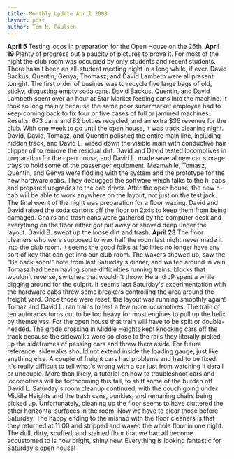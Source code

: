 ```yaml
---
title: Monthly Update April 2008 
layout: post
author: Tom N. Paulsen
---
```




 **April 5**  Testing locos in preparation for the Open House on the 26th.  **April 19** Plenty of progress but a paucity of pictures to prove it.   For most of the night the club room was occupied by only students and recent students. There hasn't been an all\-student meeting night in a long while, if ever. David Backus, Quentin, Genya, Thomasz, and David Lambeth were all present tonight.   The first order of busines was to recycle five large bags of old, sticky, disgusting empty soda cans. David Backus, Quentin, and David Lambeth spent over an hour at Star Market feeding cans into the machine. It took so long mainly because the same poor supermarket employee had to keep coming back to fix four or five cases of full or jammed machines. Results: 673 cans and 82 bottles recycled, and an extra $36 revenue for the club.   With one week to go until the open house, it was track cleaning night. David, David, Tomasz, and Quentin polished the entire main line, including hidden track, and David L. wiped down the visible main with conductive hair clipper oil to remove the residual dirt.   David and David tested locomotives in preparation for the open house, and David L. made several new car storage trays to hold some of the passenger equipment.   Meanwhile, Tomasz, Quentin, and Genya were fiddling with the system and the prototype for the new hardware cabs. They debugged the software which talks to the h\-cabs and prepared upgrades to the cab driver. After the open house, the new h\-cab will be able to work anywhere on the layout, not just on the test jack.   The final event of the night was preparation for a floor waxing. David and David raised the soda cartons off the floor on 2x4s to keep them from being damaged. Chairs and trash cans were gathered by the computer desk and everything on the floor either got put away or shoved deep under the layout. David B. swept up the loose dirt and trash.  **April 23** The floor cleaners who were supposed to wax half the room last night never made it into the club room. It seems the good folks at facilities no longer have any sort of key that can get into our club room. The waxers showed up, saw the "Be back soon!" note from last Saturday's dinner, and waited around in vain.   Tomasz had been having some difficulties running trains: blocks that wouldn't reverse, switches that wouldn't throw. He and JP spent a while digging around for the culprit. It seems last Saturday's experimentation with the hardware cabs threw some breakers controlling the area around the freight yard. Once those were reset, the layout was running smoothly again!   Tomaz and David L. ran trains to test a few more locomotives. The train of ten autoracks turns out to be too heavy for most engines to pull up the helix by themselves. For the open house that train will have to be split or double\-headed. The grade crossing in Middle Heights kept knocking cars off the track because the sidewalks were so close to the rails they literally picked up the sideframes of passing cars and threw them aside. For future reference, sidewalks should not extend inside the loading gauge, just like anything else. A couple of freight cars had problems and had to be fixed. It's really difficult to tell what's wrong with a car just from watching it derail or uncouple. More than likely, a tutorial on how to troubleshoot cars and locomotives will be forthcoming this fall, to shift some of the burden off David L.   Saturday's room cleanup continued, with the couch going under Middle Heights and the trash cans, bunkies, and remaning chairs being picked up. Unfortunately, cleaning up the floor seems to have cluttered the other horizontal surfaces in the room. Now we have to clear those before Saturday.   The happy ending to the mishap with the floor cleaners is that they returned at 11:00 and stripped and waxed the whole floor in one night. The dull, dirty, scuffed, and stained floor that we had all become accustomed to is now bright, shiny new. Everything is looking fantastic for Saturday's open house!    